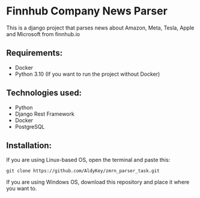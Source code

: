 # Finnhub Company News Parser

This is a django project that parses news about Amazon, Meta, Tesla, Apple and Microsoft from finnhub.io

## Requirements: ##
- Docker
- Python 3.10 (If you want to run the project without Docker)

## Technologies used: ##
- Python
- Django Rest Framework
- Docker
- PostgreSQL

## Installation: ##
If you are using Linux-based OS, open the terminal and paste this:
  ```
  git clone https://github.com/AldyKey/zmrn_parser_task.git
  ```
If you are using Windows OS, download this repository and place it where you want to.
  
